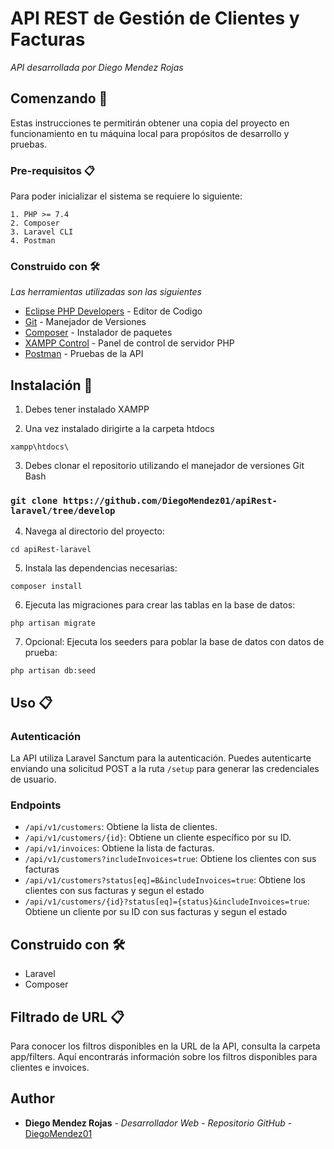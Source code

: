 # API REST de Gestión de Clientes y Facturas

_API desarrollada por Diego Mendez Rojas_

## Comenzando 🚀

Estas instrucciones te permitirán obtener una copia del proyecto en funcionamiento en tu máquina local para propósitos de desarrollo y pruebas.

### Pre-requisitos 📋

Para poder inicializar el sistema se requiere lo siguiente:

```
1. PHP >= 7.4
2. Composer
3. Laravel CLI
4. Postman
```

### Construido con 🛠️

_Las herramientas utilizadas son las siguientes_

* [Eclipse PHP Developers](https://www.eclipse.org/downloads/packages/release/helios/sr2/eclipse-php-developers) - Editor de Codigo
* [Git](https://git-scm.com/) - Manejador de Versiones
* [Composer](https://getcomposer.org/download/) - Instalador de paquetes
* [XAMPP Control](https://www.apachefriends.org/download.html) - Panel de control de servidor PHP
* [Postman](https://www.postman.com/downloads/) - Pruebas de la API

## Instalación 🔧

1. Debes tener instalado XAMPP

2. Una vez instalado dirigirte a la carpeta htdocs

```
xampp\htdocs\
```

3. Debes clonar el repositorio utilizando el manejador de versiones Git Bash

### `git clone https://github.com/DiegoMendez01/apiRest-laravel/tree/develop`

4. Navega al directorio del proyecto:

```
cd apiRest-laravel
```

5. Instala las dependencias necesarias:

```
composer install
```

6. Ejecuta las migraciones para crear las tablas en la base de datos:

```
php artisan migrate
```

7. Opcional: Ejecuta los seeders para poblar la base de datos con datos de prueba:

```
php artisan db:seed
```

## Uso 📋

### Autenticación

La API utiliza Laravel Sanctum para la autenticación. Puedes autenticarte enviando una solicitud POST a la ruta `/setup` para generar las credenciales de usuario.

### Endpoints

- `/api/v1/customers`: Obtiene la lista de clientes.
- `/api/v1/customers/{id}`: Obtiene un cliente específico por su ID.
- `/api/v1/invoices`: Obtiene la lista de facturas.
- `/api/v1/customers?includeInvoices=true`: Obtiene los clientes con sus facturas
- `/api/v1/customers?status[eq]=B&includeInvoices=true`: Obtiene los clientes con sus facturas y segun el estado
- `/api/v1/customers/{id}?status[eq]={status}&includeInvoices=true`: Obtiene un cliente por su ID con sus facturas y segun el estado

## Construido con 🛠️

- Laravel
- Composer

## Filtrado de URL 📋

Para conocer los filtros disponibles en la URL de la API, consulta la carpeta app/filters. Aquí encontrarás información sobre los filtros disponibles para clientes e invoices.

## Author

* **Diego Mendez Rojas** - *Desarrollador Web* - *Repositorio GitHub* - [DiegoMendez01](https://github.com/DiegoMendez01)